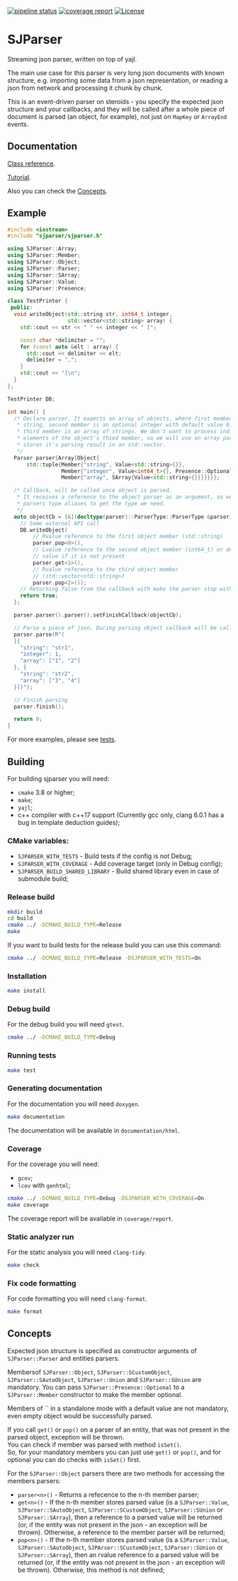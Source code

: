 [//]: # (start nodoc)
[![pipeline status](https://gitlab.com/dhurum/sjparser/badges/master/pipeline.svg)](https://gitlab.com/dhurum/sjparser/commits/master)
[![coverage report](https://gitlab.com/dhurum/sjparser/badges/master/coverage.svg)](https://gitlab.com/dhurum/sjparser/commits/master)
[![License](https://img.shields.io/:license-mit-blue.svg)](https://badges.mit-license.org)

[//]: # (end nodoc)
# SJParser

Streaming json parser, written on top of yajl.  

The main use case for this parser is very long json documents with known structure, e.g. importing some data from a json representation, or reading a json from network and processing it chunk by chunk.  

This is an event-driven parser on steroids - you specify the expected json structure and your callbacks, and they will be called after a whole piece of document is parsed (an object, for example), not just on `MapKey` or `ArrayEnd` events.

[//]: # (start nodoc)
## Documentation

[Class reference](https://dhurum.gitlab.io/sjparser/).  

[Tutorial](https://gitlab.com/dhurum/sjparser_tutorial).  

Also you can check the [Concepts](#concepts).

## Example

~~~cpp
#include <iostream>
#include "sjparser/sjparser.h"

using SJParser::Array;
using SJParser::Member;
using SJParser::Object;
using SJParser::Parser;
using SJParser::SArray;
using SJParser::Value;
using SJParser::Presence;

class TestPrinter {
 public:
  void writeObject(std::string str, int64_t integer,
                   std::vector<std::string> array) {
    std::cout << str << " " << integer << " [";

    const char *delimiter = "";
    for (const auto &elt : array) {
      std::cout << delimiter << elt;
      delimiter = ",";
    }
    std::cout << "]\n";
  }
};

TestPrinter DB;

int main() {
  /* Declare parser. It expects an array of objects, where first member is a
   * string, second member is an optional integer with default value 0, and
   * third member is an array of strings. We don't want to process individual
   * elements of the object's thied member, so we will use an array parser that
   * stores it's parsing result in an std::vector.
   */
  Parser parser{Array{Object{
      std::tuple{Member{"string", Value<std::string>{}},
                 Member{"integer", Value<int64_t>{}, Presence::Optional, 0},
                 Member{"array", SArray{Value<std::string>{}}}}}}};

  /* Callback, will be called once object is parsed.
   * It receives a reference to the object parser as an argument, so we use
   * parsers type aliases to get the type we need.
   */
  auto objectCb = [&](decltype(parser)::ParserType::ParserType &parser) {
    // Some external API call
    DB.writeObject(
        // Rvalue reference to the first object member (std::string)
        parser.pop<0>(),
        // Lvalue reference to the second object member (int64_t) or default
        // value if it is not present
        parser.get<1>(),
        // Rvalue reference to the third object member
        // (std::vector<std::string>)
        parser.pop<2>());
    // Returning false from the callback with make the parser stop with an error
    return true;
  };

  parser.parser().parser().setFinishCallback(objectCb);

  // Parse a piece of json. During parsing object callback will be called.
  parser.parse(R"(
  [{
    "string": "str1",
    "integer": 1,
    "array": ["1", "2"]
  }, {
    "string": "str2",
    "array": ["3", "4"]
  }])");

  // Finish parsing
  parser.finish();

  return 0;
}
~~~

For more examples, please see [tests](https://gitlab.com/dhurum/sjparser/tree/master/tests/src).

## Building

For building sjparser you will need:

- `cmake` 3.8 or higher;
- `make`;
- `yajl`;
- c++ compiler with c++17 support (Currently gcc only, clang 6.0.1 has a bug in template deduction guides);

### CMake variables:
- `SJPARSER_WITH_TESTS` - Build tests if the config is not Debug;
- `SJPARSER_WITH_COVERAGE` - Add coverage target (only in Debug config);
- `SJPARSER_BUILD_SHARED_LIBRARY` - Build shared library even in case of submodule build;

### Release build

~~~bash
mkdir build
cd build
cmake ../ -DCMAKE_BUILD_TYPE=Release 
make
~~~

If you want to build tests for the release build you can use this command:

~~~bash
cmake ../ -DCMAKE_BUILD_TYPE=Release -DSJPARSER_WITH_TESTS=On
~~~

### Installation

~~~bash
make install
~~~

### Debug build

For the debug build you will need `gtest`.

~~~bash
cmake ../ -DCMAKE_BUILD_TYPE=Debug
~~~

### Running tests

~~~bash
make test
~~~

### Generating documentation

For the documentation you will need `doxygen`.

~~~bash
make documentation
~~~

The documentation will be available in `documentation/html`.


### Coverage

For the coverage you will need:

- `gcov`;
- `lcov` with `genhtml`;

~~~bash
cmake ../ -DCMAKE_BUILD_TYPE=Debug -DSJPARSER_WITH_COVERAGE=On
make coverage
~~~

The coverage report will be available in `coverage/report`.

### Static analyzer run

For the static analysis you will need `clang-tidy`.

~~~bash
make check
~~~

### Fix code formatting

For code formatting you will need `clang-format`.

~~~bash
make format
~~~

[//]: # (end nodoc)
## Concepts <a name="concepts"></a>

Expected json structure is specified as constructor arguments of `SJParser::Parser` and entities parsers.  

Membersof `SJParser::Object`, `SJParser::SCustomObject`, `SJParser::SAutoObject`, `SJParser::Union` and `SJParser::SUnion` are mandatory.
You can pass `SJParser::Presence::Optional` to a `SJParser::Member` constructor to make the member optional.

Members of  `` in a standalone mode with a default value are not mandatory, even empty object would be successfully parsed.  

If you call `get()` or `pop()` on a parser of an entity, that was not present in the parsed object, exception will be thrown.  
You can check if member was parsed with method `isSet()`.  
So, for your mandatory members you can just use `get()` or `pop()`, and for optional you can do checks with `isSet()` first.  

For the `SJParser::Object` parsers there are two methods for accessing the members parsers:
 - `parser<n>()` - Returns a refecence to the n-th member parser;
 - `get<n>()` - If the n-th member stores parsed value (is  a `SJParser::Value`, `SJParser::SAutoObject`, `SJParser::SCustomObject`, `SJParser::SUnion` or `SJParser::SArray`), then a reference to a parsed value will be returned (or, if the entity was not present in the json - an exception will be thrown). Otherwise, a reference to the member parser will be returned;
 - `pop<n>()` - If the n-th member stores parsed value (is  a `SJParser::Value`, `SJParser::SAutoObject`, `SJPArser::SCustomObject`, `SJParser::SUnion` or `SJParser::SArray`), then an rvalue reference to a parsed value will be returned (or, if the entity was not present in the json - an exception will be thrown). Otherwise, this method is not defined;
